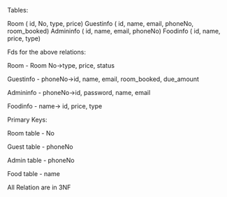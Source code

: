 Tables: 

Room ( id, No, type, price)
Guestinfo ( id, name, email, phoneNo, room_booked)
Admininfo ( id, name, email, phoneNo)
Foodinfo ( id, name, price, type)

Fds for the above relations:

Room - Room No->type, price, status

Guestinfo - phoneNo->id, name, email, room_booked, due_amount

Admininfo - phoneNo->id, password, name, email

Foodinfo - name-> id, price, type

Primary Keys: 

Room table - No

Guest table - phoneNo

Admin table - phoneNo

Food table - name


All Relation are in 3NF
